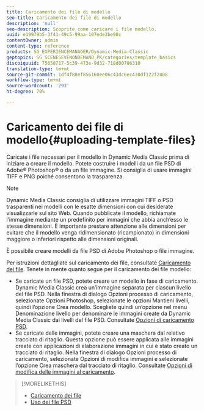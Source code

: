 ```yaml
---
title: Caricamento dei file di modello
seo-title: Caricamento dei file di modello
description: 'null'
seo-description: Scoprite come caricare i file modello.
uuid: e19979b5-3f41-49c5-99aa-107ede3be98c
contentOwner: admin
content-type: reference
products: SG_EXPERIENCEMANAGER/Dynamic-Media-Classic
geptopics: SG_SCENESEVENONDEMAND_PK/categories/template_basics
discoiquuid: 75658717-5c39-473e-9d32-718d00706310
translation-type: tm+mt
source-git-commit: 1df4f88ef856160ee06c43dc6ec430df122f2408
workflow-type: tm+mt
source-wordcount: '293'
ht-degree: 70%

---
```



# Caricamento dei file di modello{#uploading-template-files}

Caricate i file necessari per il modello in Dynamic Media Classic prima di iniziare a creare il modello. Potete costruire i modelli da un file PSD di Adobe® Photoshop® o da un file immagine. Si consiglia di usare immagini TIFF e PNG poiché consentono la trasparenza.

>[!NOTE]
>
>Dynamic Media Classic consiglia di utilizzare immagini TIFF o PSD trasparenti nei modelli con le esatte dimensioni con cui desiderate visualizzarle sul sito Web. Quando pubblicate il modello, richiamate l’immagine mediante un predefinito per immagini che abbia anch’esso le stesse dimensioni. È importante prestare attenzione alle dimensioni per evitare che il modello venga ridimensionato (ricampionato) in dimensioni maggiore o inferiori rispetto alle dimensioni originali.

È possibile creare modelli da file PSD di Adobe Photoshop o file immagine.

Per istruzioni dettagliate sul caricamento dei file, consultate [Caricamento dei file](uploading-files.md#uploading_files). Tenete in mente quanto segue per il caricamento dei file modello:

* Se caricate un file PSD, potete creare un modello in fase di caricamento. Dynamic Media Classic crea un’immagine separata per ciascun livello del file PSD. Nella finestra di dialogo Opzioni processo di caricamento, selezionate Opzioni Photoshop, selezionate le opzioni Mantieni livelli, quindi l’opzione Crea modello. Scegliete quindi un’opzione nel menu Denominazione livello per denominare le immagini create da Dynamic Media Classic dai livelli del file PSD. Consultate [Opzioni di caricamento PSD](psd-files.md#psd_upload_options).
* Se caricate delle immagini, potete creare una maschera dal relativo tracciato di ritaglio. Questa opzione può essere applicata alle immagini create con applicazioni di elaborazione immagini in cui è stato creato un tracciato di ritaglio. Nella finestra di dialogo Opzioni processo di caricamento, selezionate Opzioni di modifica immagini e selezionate l’opzione Crea maschera dal tracciato di ritaglio. Consultate [Opzioni di modifica delle immagini al caricamento](image-editing-options-upload.md#image-editing-options-at-upload).

>[!MORELIKETHIS]
>
>* [Caricamento dei file](uploading-files.md#uploading_your_files)
>* [Uso dei file PSD ](psd-files.md#working_with_psd_files)

